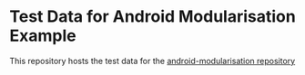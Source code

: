 # Test Data for Android Modularisation Example

This repository hosts the test data for the [android-modularisation repository](https://github.com/JamieCruwys/android-modularisation)